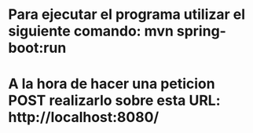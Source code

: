 # Para ejecutar el programa utilizar el siguiente comando: mvn spring-boot:run
# A la hora de hacer una peticion POST realizarlo sobre esta URL: http://localhost:8080/